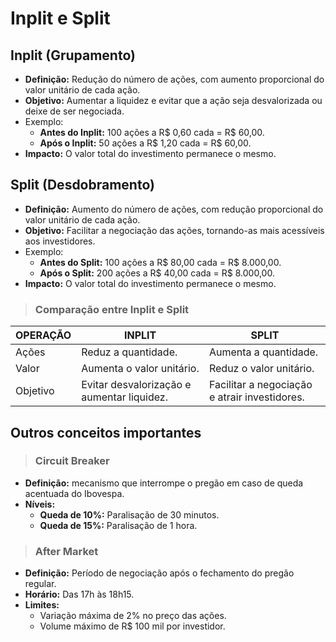 # Inplit e Split

## Inplit (Grupamento)
- **Definição:** Redução do número de ações, com aumento proporcional do valor unitário de cada ação.
- **Objetivo:** Aumentar a liquidez e evitar que a ação seja desvalorizada ou deixe de ser negociada.
- Exemplo:
  - **Antes do Inplit:** 100 ações a R$ 0,60 cada = R$ 60,00.
  - **Após o Inplit:** 50 ações a R$ 1,20 cada = R$ 60,00.
- **Impacto:** O valor total do investimento permanece o mesmo.

## Split (Desdobramento)
- **Definição:** Aumento do número de ações, com redução proporcional do valor unitário de cada ação.
- **Objetivo:** Facilitar a negociação das ações, tornando-as mais acessíveis aos investidores.
- Exemplo:
  - **Antes do Split:** 100 ações a R$ 80,00 cada = R$ 8.000,00.
  - **Após o Split:** 200 ações a R$ 40,00 cada = R$ 8.000,00.
- **Impacto:** O valor total do investimento permanece o mesmo.

> ### Comparação entre Inplit e Split

| OPERAÇÃO | INPLIT                                     | SPLIT                                         |
|----------|--------------------------------------------|-----------------------------------------------|
| Ações    | Reduz a quantidade.                        | Aumenta a quantidade.                         |
| Valor    | Aumenta o valor unitário.                  | Reduz o valor unitário.                       |
| Objetivo | Evitar desvalorização e aumentar liquidez. | Facilitar a negociação e atrair investidores. |

## Outros conceitos importantes

> ### Circuit Breaker
- **Definição:** mecanismo que interrompe o pregão em caso de queda acentuada do Ibovespa.
- **Níveis:**
  - **Queda de 10%:** Paralisação de 30 minutos.
  - **Queda de 15%:** Paralisação de 1 hora.

> ### After Market
- **Definição:** Período de negociação após o fechamento do pregão regular.
- **Horário:** Das 17h às 18h15.
- **Limites:**
  - Variação máxima de 2% no preço das ações.
  - Volume máximo de R$ 100 mil por investidor.